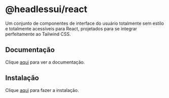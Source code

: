 # @headlessui/react

Um conjunto de componentes de interface do usuário totalmente sem estilo e totalmente acessíveis para React, projetados para se integrar perfeitamente ao Tailwind CSS.

## Documentação

Clique [aqui](https://github.com/tailwindlabs/headlessui) para ver a documentação.

## Instalação

Clique [aqui](https://www.npmjs.com/package/@headlessui/react) para fazer a instalação.